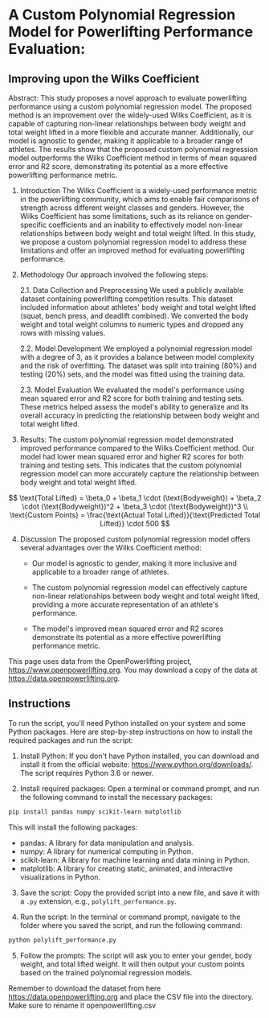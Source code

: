 # A Custom Polynomial Regression Model for Powerlifting Performance Evaluation: 

## Improving upon the Wilks Coefficient

Abstract: This study proposes a novel approach to evaluate powerlifting performance using a custom polynomial regression model. The proposed method is an improvement over the widely-used Wilks Coefficient, as it is capable of capturing non-linear relationships between body weight and total weight lifted in a more flexible and accurate manner. Additionally, our model is agnostic to gender, making it applicable to a broader range of athletes. The results show that the proposed custom polynomial regression model outperforms the Wilks Coefficient method in terms of mean squared error and R2 score, demonstrating its potential as a more effective powerlifting performance metric.

1. Introduction The Wilks Coefficient is a widely-used performance metric in the powerlifting community, which aims to enable fair comparisons of strength across different weight classes and genders. However, the Wilks Coefficient has some limitations, such as its reliance on gender-specific coefficients and an inability to effectively model non-linear relationships between body weight and total weight lifted. In this study, we propose a custom polynomial regression model to address these limitations and offer an improved method for evaluating powerlifting performance.

2. Methodology Our approach involved the following steps:	

   2.1. Data Collection and Preprocessing We used a publicly available dataset containing powerlifting competition results. This dataset included information about athletes' body weight and total weight lifted (squat, bench press, and deadlift combined). We converted the body weight and total weight columns to numeric types and dropped any rows with missing values.

   2.2. Model Development We employed a polynomial regression model with a degree of 3, as it provides a balance between model complexity and the risk of overfitting. The dataset was split into training (80%) and testing (20%) sets, and the model was fitted using the training data.

   2.3. Model Evaluation We evaluated the model's performance using mean squared error and R2 score for both training and testing sets. These metrics helped assess the model's ability to generalize and its overall accuracy in predicting the relationship between body weight and total weight lifted.

3. Results: The custom polynomial regression model demonstrated improved performance compared to the Wilks Coefficient method. Our model had lower mean squared error and higher R2 scores for both training and testing sets. This indicates that the custom polynomial regression model can more accurately capture the relationship between body weight and total weight lifted.

$$
\text{Total Lifted} = \beta_0 + \beta_1 \cdot (\text{Bodyweight}) + \beta_2 \cdot (\text{Bodyweight})^2 + \beta_3 \cdot (\text{Bodyweight})^3 \\
\text{Custom Points} = \frac{\text{Actual Total Lifted}}{\text{Predicted Total Lifted}} \cdot 500
$$

4. Discussion The proposed custom polynomial regression model offers several advantages over the Wilks Coefficient method:

   - Our model is agnostic to gender, making it more inclusive and applicable to a broader range of athletes.

   - The custom polynomial regression model can effectively capture non-linear relationships between body weight and total weight lifted, providing a more accurate representation of an athlete's performance.

   - The model's improved mean squared error and R2 scores demonstrate its potential as a more effective powerlifting performance metric.

This page uses data from the OpenPowerlifting project, https://www.openpowerlifting.org. You may download a copy of the data at https://data.openpowerlifting.org.

## Instructions

To run the script, you'll need Python installed on your system and some Python packages. Here are step-by-step instructions on how to install the required packages and run the script:

1. Install Python: If you don't have Python installed, you can download and install it from the official website: https://www.python.org/downloads/. The script requires Python 3.6 or newer.

2. Install required packages: Open a terminal or command prompt, and run the following command to install the necessary packages:

```bash
pip install pandas numpy scikit-learn matplotlib
```

This will install the following packages:

- pandas: A library for data manipulation and analysis.
- numpy: A library for numerical computing in Python.
- scikit-learn: A library for machine learning and data mining in Python.
- matplotlib: A library for creating static, animated, and interactive visualizations in Python.

3. Save the script: Copy the provided script into a new file, and save it with a `.py` extension, e.g., `polylift_performance.py`.

4. Run the script: In the terminal or command prompt, navigate to the folder where you saved the script, and run the following command:

```bash
python polylift_performance.py
```

5. Follow the prompts: The script will ask you to enter your gender, body weight, and total lifted weight. It will then output your custom points based on the trained polynomial regression models.

Remember to download the dataset from here https://data.openpowerlifting.org and place the CSV file into the directory. Make sure to rename it openpowerlifting.csv
